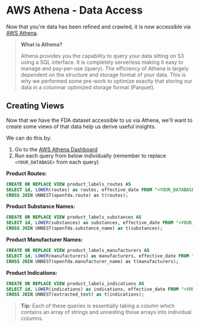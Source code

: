 # AWS Athena - Data Access

Now that you're data has been refined and crawled, it is now accessible via [AWS Athena](https://aws.amazon.com/athena/).

> **What is Athena?**
>
> Athena provides you the capability to query your data sitting on S3 using a SQL interface. It is completely serverless making it easy to manage and pay-per-use (query). The efficiency of Athena is largely dependent on the structure and storage format of your data. This is why we performed some pre-work to optimize exactly that storing our data in a columnar optimized storage format (Parquet).

## Creating Views

Now that we have the FDA dataset accessible to us via Athena, we'll want to create some views of that data help us derive useful insights.

We can do this by:

1. Go to the [AWS Athena Dashboard](https://us-east-2.console.aws.amazon.com/athena/home?region=us-east-2#query)
2. Run each query from below individually (remember to replace `<YOUR_DATABASE>` from each query)

**Product Routes:**
```sql
CREATE OR REPLACE VIEW product_labels_routes AS
SELECT id, LOWER(routes) as routes, effective_date FROM "<YOUR_DATABASE>"."fda_product"
CROSS JOIN UNNEST(openfda.route) as t(routes);
```

**Product Substance Names:**
```sql
CREATE OR REPLACE VIEW product_labels_substances AS
SELECT id, LOWER(substances) as substances, effective_date FROM "<YOUR_DATABASE>"."fda_product"
CROSS JOIN UNNEST(openfda.substance_name) as t(substances);
```

**Product Manufacturer Names:**
```sql
CREATE OR REPLACE VIEW product_labels_manufacturers AS
SELECT id, LOWER(manufacturers) as manufacturers, effective_date FROM "<YOUR_DATABASE>"."fda_product"
CROSS JOIN UNNEST(openfda.manufacturer_name) as t(manufacturers);
```

**Product Indications:**
```sql
CREATE OR REPLACE VIEW product_labels_indications AS
SELECT id, LOWER(indications) as indications, effective_date FROM "<YOUR_DATABASE>"."fda_product"
CROSS JOIN UNNEST(extracted_text) as t(indications);
```

> **Tip:** Each of these queries is essentially taking a column which contains an array of strings and unnesting those arrays into individual columns.
